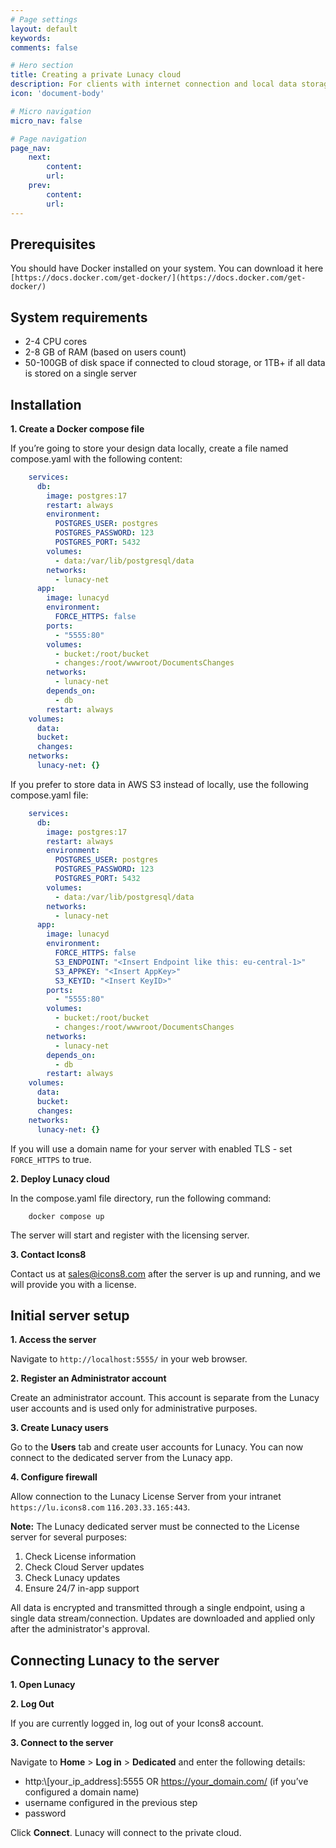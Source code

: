 ```yaml
---
# Page settings
layout: default
keywords:
comments: false

# Hero section
title: Creating a private Lunacy cloud 
description: For clients with internet connection and local data storage
icon: 'document-body'

# Micro navigation
micro_nav: false

# Page navigation
page_nav:
    next:
        content: 
        url: 
    prev:
        content: 
        url:
---
```


## Prerequisites

You should have Docker installed on your system. You can download it here `[https://docs.docker.com/get-docker/](https://docs.docker.com/get-docker/)`

## System requirements

- 2-4 CPU cores
- 2-8 GB of RAM (based on users count)
- 50-100GB of disk space if connected to cloud storage, or 1TB+ if all data is stored on a single server

## **Installation**

**1. Create a Docker compose file**

If you’re going to store your design data locally, create a file named compose.yaml with the following content:

```yaml
    services:
      db:
        image: postgres:17
        restart: always
        environment:
          POSTGRES_USER: postgres
          POSTGRES_PASSWORD: 123
          POSTGRES_PORT: 5432
        volumes:
          - data:/var/lib/postgresql/data
        networks:
          - lunacy-net
      app:
        image: lunacyd
        environment:
          FORCE_HTTPS: false
        ports: 
          - "5555:80"
        volumes:
          - bucket:/root/bucket
          - changes:/root/wwwroot/DocumentsChanges
        networks:
          - lunacy-net
        depends_on:
          - db
        restart: always
    volumes:
      data:
      bucket:
      changes:
    networks:
      lunacy-net: {}
```
If you prefer to store data in AWS S3 instead of locally, use the following compose.yaml file:

```yaml
    services:
      db:
        image: postgres:17
        restart: always
        environment:
          POSTGRES_USER: postgres
          POSTGRES_PASSWORD: 123
          POSTGRES_PORT: 5432
        volumes:
          - data:/var/lib/postgresql/data
        networks:
          - lunacy-net
      app:
        image: lunacyd
        environment:
          FORCE_HTTPS: false
          S3_ENDPOINT: "<Insert Endpoint like this: eu-central-1>"
          S3_APPKEY: "<Insert AppKey>"
          S3_KEYID: "<Insert KeyID>"
        ports: 
          - "5555:80"
        volumes:
          - bucket:/root/bucket
          - changes:/root/wwwroot/DocumentsChanges
        networks:
          - lunacy-net
        depends_on:
          - db
        restart: always
    volumes:
      data:
      bucket:
      changes:
    networks:
      lunacy-net: {}
```
If you will use a domain name for your server with enabled TLS - set `FORCE_HTTPS` to true.

**2. Deploy Lunacy cloud**

In the compose.yaml file directory, run the following command:

```
    docker compose up
```
The server will start and register with the licensing server.

**3. Contact Icons8**

Contact us at sales@icons8.com after the server is up and running, and we will provide you with a license.

## **Initial server setup**

**1. Access the server**

Navigate to `http://localhost:5555/` in your web browser.

**2. Register an Administrator account**

Create an administrator account. This account is separate from the Lunacy user accounts and is used only for administrative purposes.

**3. Create Lunacy users**

Go to the **Users** tab and create user accounts for Lunacy.
You can now connect to the dedicated server from the Lunacy app.

**4. Configure firewall**

Allow connection to the Lunacy License Server from your intranet `https://lu.icons8.com` `116.203.33.165:443`. 

<p><strong>Note:</strong> The Lunacy dedicated server must be connected to the License server for several purposes:</p>
<ol>
  <li>Check License information</li>
  <li>Check Cloud Server updates</li>
  <li>Check Lunacy updates</li>
  <li>Ensure 24/7 in-app support</li>
</ol>
<p>All data is encrypted and transmitted through a single endpoint, using a single data stream/connection. Updates are downloaded and applied only after the administrator's approval.</p>


## **Connecting Lunacy to the server**

**1. Open Lunacy**

**2. Log Out**

If you are currently logged in, log out of your Icons8 account.

**3. Connect to the server**

Navigate to **Home** > **Log in** > **Dedicated** and enter the following details:

- http:\\[your_ip_address]:5555 OR https://your_domain.com/ (if you’ve configured a domain name)
- username configured in the previous step
- password

Click **Connect**. Lunacy will connect to the private cloud.




